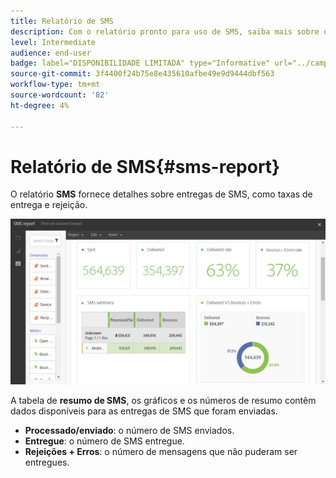 ```yaml
---
title: Relatório de SMS
description: Com o relatório pronto para uso de SMS, saiba mais sobre o sucesso dos deliveries de SMS.
level: Intermediate
audience: end-user
badge: label="DISPONIBILIDADE LIMITADA" type="Informative" url="../campaign-standard-migration-home.md" tooltip="Restrito a usuários migrados do Campaign Standard"
source-git-commit: 3f4400f24b75e8e435610afbe49e9d9444dbf563
workflow-type: tm+mt
source-wordcount: '82'
ht-degree: 4%

---
```


# Relatório de SMS{#sms-report}

O relatório **SMS** fornece detalhes sobre entregas de SMS, como taxas de entrega e rejeição.

![](assets/dynamic_report_sms.png)

A tabela de **resumo de SMS**, os gráficos e os números de resumo contêm dados disponíveis para as entregas de SMS que foram enviadas.

* **Processado/enviado**: o número de SMS enviados.
* **Entregue**: o número de SMS entregue.
* **Rejeições + Erros**: o número de mensagens que não puderam ser entregues.
